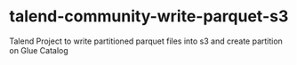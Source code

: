 # talend-community-write-parquet-s3
Talend Project to write partitioned parquet files into s3 and create partition on Glue Catalog
